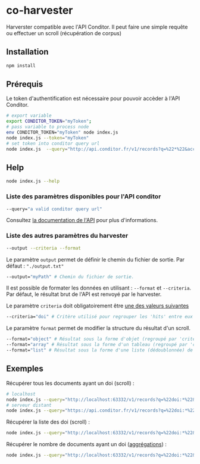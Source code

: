 # co-harvester

Harverster compatible avec l'API Conditor. Il peut faire une simple requête ou effectuer un scroll (récupération de corpus)

## Installation ##

```bash
npm install
```

## Prérequis ##

Le token d'authentification est nécessaire pour pouvoir accèder à l'API Conditor.

```bash
# export variable
export CONDITOR_TOKEN="myToken";
# pass variable to process node
env CONDITOR_TOKEN="myToken" node index.js
node index.js --token="myToken"
# set token into conditor query url
node index.js  --query="http://api.conditor.fr/v1/records?q=%22*%22&access_token=myToken"
```

## Help ##

```bash
node index.js --help
```

### Liste des paramètres disponibles pour l'API conditor ###


```bash
--query="a valid conditor query url"
```

Consultez [la documentation de l'API](https://github.com/conditor-project/api) pour plus d'informations.

### Liste des autres paramètres du harvester ###

```bash
--output --criteria --format
```

Le paramètre `output` permet de définir le chemin du fichier de sortie. Par défaut : `"./output.txt"`

```bash
--output="myPath" # Chemin du fichier de sortie.
```

Il est possible de formater les données en utilisant : `--format` et `--criteria`.
Par défaut, le résultat brut de l'API est renvoyé par le harvester.

Le paramètre `criteria` doit obligatoirement être [une des valeurs suivantes](https://github.com/conditor-project/api/blob/master/doc/recordFields.md)

```bash
--criteria="doi" # Critère utilisé pour regrouper les 'hits' entre eux (ex: doi, issue, halId, etc).
```

Le paramètre `format` permet de modifier la structure du résultat d'un scroll.

```bash
--format="object" # Résultat sous la forme d'objet (regroupé par 'criteria' de même valeur)
--format="array" # Résultat sous la forme d'un tableau (regroupé par 'criteria' de même valeur)
--format="list" # Résultat sous la forme d'une liste (dédoublonnée) de toutes les valeurs de 'criteria' (ex : liste des doi)
```

## Exemples ##

Récupérer tous les documents ayant un doi (scroll) :

```bash
# localhost
node index.js --query="http://localhost:63332/v1/records?q=%22doi:*%22&page_size=1000&includes=doi&scroll=1m" --scroll
# serveur distant
node index.js --query="https://api.conditor.fr/v1/records?q=%22doi:*%22&page_size=1000&includes=doi&scroll=1m" --token="myToken" --scroll
```

Récupérer la liste des doi (scroll) :

```bash
node index.js --query="http://localhost:63332/v1/records?q=%22doi:*%22&page_size=1000&includes=doi&scroll=1m" --format="list" --criteria="doi"
```

Récupérer le nombre de documents ayant un doi ([aggrégations](https://github.com/conditor-project/api/blob/master/doc/aggregations.md)) :

```bash
node index.js --query="http://localhost:63332/v1/records?q=%22doi:*%22&aggs=cardinality:doi.normalized&page_size=0"
```

